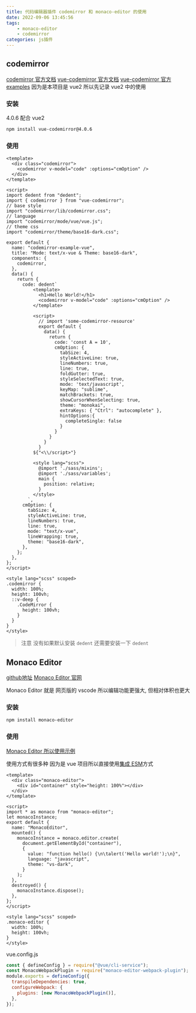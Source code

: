 ```yaml
---
title: 代码编辑器插件 codemirror 和 monaco-editor 的使用
date: 2022-09-06 13:45:56
tags:
    - monaco-editor
    - codemirror
categories: js插件
---
```


## codemirror

[codemirror 官方文档](https://codemirror.net/5/index.html)
[vue-codemirror 官方文档](https://v1.github.surmon.me/vue-codemirror/)
[vue-codemirror 官方 examples](https://github.com/surmon-china/surmon-china.github.io/tree/vue2/projects/vue-codemirror/examples)
因为是本项目是 vue2 所以先记录 vue2 中的使用

### 安装

4.0.6 配合 vue2

```sh
npm install vue-codemirror@4.0.6 
```

### 使用

```vue
<template>
  <div class="codemirror">
    <codemirror v-model="code" :options="cmOption" />
  </div>
</template>

<script>
import dedent from "dedent";
import { codemirror } from "vue-codemirror";
// base style
import "codemirror/lib/codemirror.css";
// language
import "codemirror/mode/vue/vue.js";
// theme css
import "codemirror/theme/base16-dark.css";

export default {
  name: "codemirror-example-vue",
  title: "Mode: text/x-vue & Theme: base16-dark",
  components: {
    codemirror,
  },
  data() {
    return {
      code: dedent`
          <template>
            <h1>Hello World!</h1>
            <codemirror v-model="code" :options="cmOption" />
          </template>

          <script>
            // import 'some-codemirror-resource'
            export default {
              data() {
                return {
                  code: 'const A = 10',
                  cmOption: {
                    tabSize: 4,
                    styleActiveLine: true,
                    lineNumbers: true,
                    line: true,
                    foldGutter: true,
                    styleSelectedText: true,
                    mode: 'text/javascript',
                    keyMap: "sublime",
                    matchBrackets: true,
                    showCursorWhenSelecting: true,
                    theme: "monokai",
                    extraKeys: { "Ctrl": "autocomplete" },
                    hintOptions:{
                      completeSingle: false
                    }
                  }
                }
              }
            }
          ${"<\\/script>"}

          <style lang="scss">
            @import './sass/mixins';
            @import './sass/variables';
            main {
              position: relative;
            }
          </style>
        `,
      cmOption: {
        tabSize: 4,
        styleActiveLine: true,
        lineNumbers: true,
        line: true,
        mode: "text/x-vue",
        lineWrapping: true,
        theme: "base16-dark",
      },
    };
  },
};
</script>

<style lang="scss" scoped>
.codemirror {
  width: 100%;
  height: 100vh;
  ::v-deep {
    .CodeMirror {
      height: 100vh;
    }
  }
}
</style>

```

> 注意 没有如果默认安装 `dedent` 还需要安装一下 `dedent`

## Monaco Editor

[github地址](https://github.com/microsoft/monaco-editor)
[Monaco Editor 官网](https://microsoft.github.io/monaco-editor/)

Monaco Editor 就是 网页版的 vscode 所以编辑功能更强大, 但相对体积也更大

### 安装

```sh
npm install monaco-editor
```

### 使用

[Monaco Editor 所以使用示例](https://github.com/microsoft/monaco-editor/tree/main/samples)

使用方式有很多种 因为是 vue 项目所以直接使用[集成 ESM](https://github.com/microsoft/monaco-editor/blob/main/docs/integrate-esm.md)方式

```vue
<template>
  <div class="monaco-editor">
    <div id="container" style="height: 100%"></div>
  </div>
</template>

<script>
import * as monaco from "monaco-editor";
let monacoInstance;
export default {
  name: "MonacoEditor",
  mounted() {
    monacoInstance = monaco.editor.create(
      document.getElementById("container"),
      {
        value: "function hello() {\n\talert('Hello world!');\n}",
        language: "javascript",
        theme: "vs-dark",
      }
    );
  },
  destroyed() {
    monacoInstance.dispose();
  },
};
</script>

<style lang="scss" scoped>
.monaco-editor {
  width: 100%;
  height: 100vh;
}
</style>
```

vue.config.js

```js
const { defineConfig } = require("@vue/cli-service");
const MonacoWebpackPlugin = require("monaco-editor-webpack-plugin");
module.exports = defineConfig({
  transpileDependencies: true,
  configureWebpack: {
    plugins: [new MonacoWebpackPlugin()],
  },
});

```
